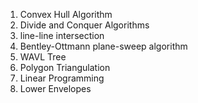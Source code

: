 1. Convex Hull Algorithm 
2. Divide and Conquer Algorithms 
3. line-line intersection
4. Bentley-Ottmann plane-sweep algorithm
5. WAVL Tree
6. Polygon Triangulation
7. Linear Programming
8. Lower Envelopes 

